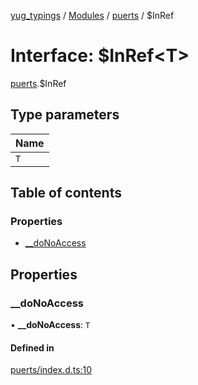[yug_typings](../README.md) / [Modules](../modules.md) / [puerts](../modules/puerts.md) / $InRef

# Interface: $InRef<T\>

[puerts](../modules/puerts.md).$InRef

## Type parameters

| Name |
| :------ |
| `T` |

## Table of contents

### Properties

- [\_\_doNoAccess](puerts._InRef.md#__donoaccess)

## Properties

### \_\_doNoAccess

• **\_\_doNoAccess**: `T`

#### Defined in

[puerts/index.d.ts:10](https://github.com/YugMetaverse/yug_typings/blob/b7d9b19/puerts/index.d.ts#L10)
